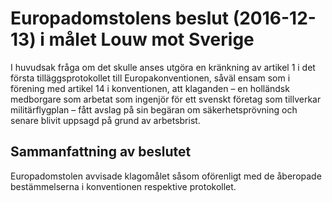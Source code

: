 # Europadomstolens beslut (2016-12-13) i målet Louw mot Sverige

I huvudsak fråga om det skulle anses utgöra en kränkning av artikel 1 i det första tilläggsprotokollet till Europakonventionen, såväl ensam som i förening med artikel 14 i konventionen, att klaganden – en holländsk medborgare som arbetat som ingenjör för ett svenskt företag som tillverkar militärflygplan – fått avslag på sin begäran om säkerhetsprövning och senare blivit uppsagd på grund av arbetsbrist.

## Sammanfattning av beslutet

Europadomstolen avvisade klagomålet såsom oförenligt med de åberopade bestämmelserna i konventionen respektive protokollet.
